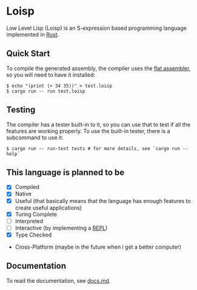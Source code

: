 # Loisp

Low Level Lisp (Loisp) is an S-expression based programming language implemented in [Rust](https://rust-lang.org).

## Quick Start

To compile the generated assembly, the compiler uses the [flat assembler](https://flatassembler.net/), so you will need to have it installed:

```console
$ echo "(print (+ 34 35))" > test.loisp
$ cargo run -- run test.loisp
```

## Testing

The compiler has a tester built-in to it, so you can use that to test if all the features are working properly. To use the built-in tester, there is a subcommand to use it:

```console
$ cargo run -- run-test tests # for more details, see `cargo run -- help`
```

## This language is planned to be

- [x] Compiled
- [x] Native
- [x] Useful (that basically means that the language has enough features to create useful applications)
- [x] Turing Complete
- [ ] Interpreted
- [ ] Interactive (by implementing a [REPL](https://en.wikipedia.org/wiki/Read%E2%80%93eval%E2%80%93print_loop))
- [x] Type Checked
- Cross-Platform (maybe in the future when i get a better computer)

## Documentation

To read the documentation, see [docs.md](./docs/docs.md).
